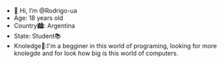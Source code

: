 - 👋 Hi, I’m @Rodrigo-ua
- Age: 18 years old
- Country🏙: Argentina
- State: Student📚
- Knoledge🧠:I'm a begginer in this world of programing, looking for more knolegde and for look how big is this world of computers.

<!---
Rodrigo-ua/Rodrigo-ua is a ✨ special ✨ repository because its `README.md` (this file) appears on your GitHub profile.
You can click the Preview link to take a look at your changes.
--->
